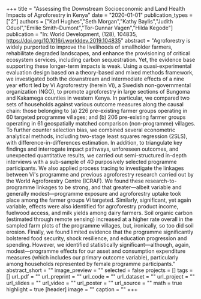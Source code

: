 +++
title = "Assessing the Downstream Socioeconomic and Land Health Impacts of Agroforestry in Kenya"
date = "2020-01-01"
publication_types = ["2"]
authors = ["Karl Hughes","Seth Morgan","Kathy Baylis","Judith Oduol","Emilie Smith-Dumont","Tor-Gunnar Vagen","Hilda Kegode"]
publication = "In: World Development, (128), 104835, https://doi.org/10.1016/j.worlddev.2019.104835"
abstract = "Agroforestry is widely purported to improve the livelihoods of smallholder farmers, rehabilitate degraded landscapes, and enhance the provisioning of critical ecosystem services, including carbon sequestration. Yet, the evidence base supporting these longer-term impacts is weak. Using a quasi-experimental evaluation design based on a theory-based and mixed methods framework, we investigated both the downstream and intermediate effects of a nine year effort led by Vi Agroforestry (herein Vi), a Swedish non-governmental organization (NGO), to promote agroforestry in large sections of Bungoma and Kakamega counties in western Kenya. In particular, we compared two sets of households against various outcome measures along the causal chain: those belonging to (a) 226 pre-existing farmer groups operating in 60 targeted programme villages; and (b) 206 pre-existing farmer groups operating in 61 geospatially matched comparison (non-programme) villages. To further counter selection bias, we combined several econometric analytical methods, including two-stage least squares regression (2SLS), with difference-in-differences estimation. In addition, to triangulate key findings and interrogate impact pathways, unforeseen outcomes, and unexpected quantitative results, we carried out semi-structured in-depth interviews with a sub-sample of 40 purposively selected programme participants. We also applied process tracing to investigate the linkages between Vi's programme and previous agroforestry research carried out by the World Agroforestry Centre (ICRAF). We found these research-to-programme linkages to be strong, and that greater—albeit variable and generally modest—programme exposure and agroforestry uptake took place among the farmer groups Vi targeted. Similarly, significant, yet again variable, effects were also identified for agroforestry product income, fuelwood access, and milk yields among dairy farmers. Soil organic carbon (estimated through remote sensing) increased at a higher rate overall in the sampled farm plots of the programme villages, but, ironically, so too did soil erosion. Finally, we found limited evidence that the programme significantly bolstered food security, shock resilience, and education progression and spending. However, we identified statistically significant—although, again, modest—programme effects for our asset and consumption expenditure measures (which includes our primary outcome variable), particularly among households represented by female programme participants."
abstract_short = ""
image_preview = ""
selected = false
projects = []
tags = []
url_pdf = ""
url_preprint = ""
url_code = ""
url_dataset = ""
url_project = ""
url_slides = ""
url_video = ""
url_poster = ""
url_source = ""
math = true
highlight = true
[header]
image = ""
caption = ""
+++
